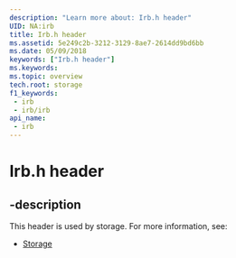 ```yaml
---
description: "Learn more about: Irb.h header"
UID: NA:irb
title: Irb.h header
ms.assetid: 5e249c2b-3212-3129-8ae7-2614dd9bd6bb
ms.date: 05/09/2018
keywords: ["Irb.h header"]
ms.keywords: 
ms.topic: overview
tech.root: storage
f1_keywords:
 - irb
 - irb/irb
api_name:
 - irb
---
```


# Irb.h header


## -description

This header is used by storage. For more information, see:

- [Storage](../_storage/index.md)

